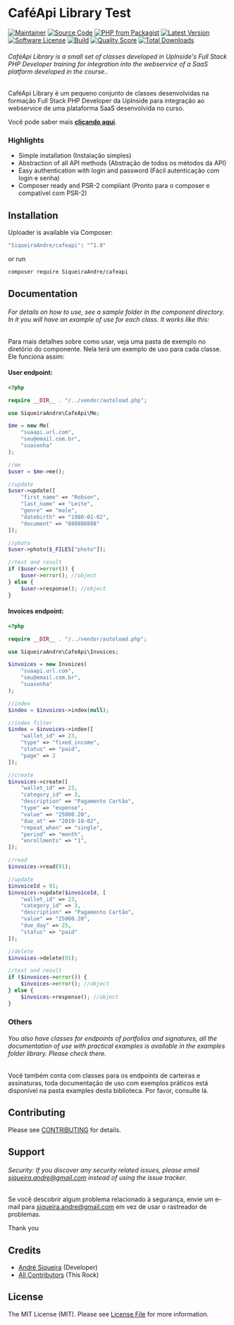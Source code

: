 # CaféApi Library Test

[![Maintainer](http://img.shields.io/badge/maintainer-@SiqueiraAndre-blue.svg?style=flat-square)](https://twitter.com/SiqueiraAndre)
[![Source Code](http://img.shields.io/badge/source-SiqueiraAndre/cafeapi-blue.svg?style=flat-square)](https://github.com/SiqueiraAndre/cafeapi)
[![PHP from Packagist](https://img.shields.io/packagist/php-v/SiqueiraAndre/cafeapi.svg?style=flat-square)](https://packagist.org/packages/SiqueiraAndre/cafeapi)
[![Latest Version](https://img.shields.io/github/release/SiqueiraAndre/cafeapi.svg?style=flat-square)](https://github.com/SiqueiraAndre/cafeapi/releases)
[![Software License](https://img.shields.io/badge/license-MIT-brightgreen.svg?style=flat-square)](LICENSE)
[![Build](https://img.shields.io/scrutinizer/build/g/SiqueiraAndre/cafeapi.svg?style=flat-square)](https://scrutinizer-ci.com/g/SiqueiraAndre/cafeapi)
[![Quality Score](https://img.shields.io/scrutinizer/g/SiqueiraAndre/cafeapi.svg?style=flat-square)](https://scrutinizer-ci.com/g/SiqueiraAndre/cafeapi)
[![Total Downloads](https://img.shields.io/packagist/dt/SiqueiraAndre/cafeapi.svg?style=flat-square)](https://packagist.org/packages/cSiqueiraAndre/cafeapi)

###### CaféApi Library is a small set of classes developed in UpInside's Full Stack PHP Developer training for integration into the webservice of a SaaS platform developed in the course..

CaféApi Library é um pequeno conjunto de classes desenvolvidas na formação Full Stack PHP Developer da UpInside para integração ao webservice de uma plataforma SaaS desenvolvida no curso.

Você pode saber mais **[clicando aqui](https://www.upinside.com.br/fsphp)**.

### Highlights

- Simple installation (Instalação simples)
- Abstraction of all API methods (Abstração de todos os métodos da API)
- Easy authentication with login and password (Fácil autenticação com login e senha)
- Composer ready and PSR-2 compliant (Pronto para o composer e compatível com PSR-2)

## Installation

Uploader is available via Composer:

```bash
"SiqueiraAndre/cafeapi": "^1.0"
```

or run

```bash
composer require SiqueiraAndre/cafeapi
```

## Documentation

###### For details on how to use, see a sample folder in the component directory. In it you will have an example of use for each class. It works like this:

Para mais detalhes sobre como usar, veja uma pasta de exemplo no diretório do componente. Nela terá um exemplo de uso para cada classe. Ele funciona assim:

#### User endpoint:

```php
<?php

require __DIR__ . "/../vendor/autoload.php";

use SiqueiraAndre\CafeApi\Me;

$me = new Me(
    "suaapi.url.com",
    "seu@email.com.br",
    "suasenha"
);

//me
$user = $me->me();

//update
$user->update([
    "first_name" => "Robson",
    "last_name" => "Leite",
    "genre" => "male",
    "datebirth" => "1980-01-02",
    "document" => "888888888"
]);

//photo
$user->photo($_FILES["photo"]);

//test and result
if ($user->error()) {
    $user->error(); //object
} else {
    $user->response(); //object
}
```

#### Invoices endpoint:

```php
<?php

require __DIR__ . "/../vendor/autoload.php";

use SiqueiraAndre\CafeApi\Invoices;

$invoices = new Invoices(
    "suaapi.url.com",
    "seu@email.com.br",
    "suasenha"
);

//index
$index = $invoices->index(null);

//index filter
$index = $invoices->index([
    "wallet_id" => 23,
    "type" => "fixed_income",
    "status" => "paid",
    "page" => 2
]);

//create
$invoices->create([
    "wallet_id" => 23,
    "category_id" => 3,
    "description" => "Pagamento Cartão",
    "type" => "expense",
    "value" => "25000.20",
    "due_at" => "2019-10-02",
    "repeat_when" => "single",
    "period" => "month",
    "enrollments" => "1",
]);

//read
$invoices->read(91);

//update
$invoiceId = 91;
$invoices->update($invoiceId, [
    "wallet_id" => 23,
    "category_id" => 3,
    "description" => "Pagamento Cartão",
    "value" => "25000.20",
    "due_day" => 25,
    "status" => "paid"
]);

//delete
$invoices->delete(91);

//test and result
if ($invoices->error()) {
    $invoices->error(); //object
} else {
    $invoices->response(); //object
}
```

### Others

###### You also have classes for endpoints of portfolios and signatures, all the documentation of use with practical examples is available in the examples folder library. Please check there.

Você também conta com classes para os endpoints de carteiras e assinaturas, toda documentação de uso com exemplos práticos está disponível na pasta examples desta biblioteca. Por favor, consulte lá.

## Contributing

Please see [CONTRIBUTING](https://github.com/SiqueiraAndre/uploader/blob/master/CONTRIBUTING.md) for details.

## Support

###### Security: If you discover any security related issues, please email siqueira.andre@gmail.com instead of using the issue tracker.

Se você descobrir algum problema relacionado à segurança, envie um e-mail para siqueira.andre@gmail.com em vez de usar o rastreador de problemas.

Thank you

## Credits

- [André Siqueira](https://github.com/SiqueiraAndre) (Developer)
- [All Contributors](https://github.com/SiqueiraAndre/uploader/contributors) (This Rock)

## License

The MIT License (MIT). Please see [License File](https://github.com/SiqueiraAndre/cafeapi/blob/master/LICENSE) for more information.